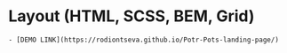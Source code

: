 # Layout (HTML, SCSS, BEM, Grid)
    - [DEMO LINK](https://rodiontseva.github.io/Potr-Pots-landing-page/)
